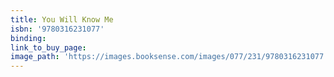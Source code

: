 ```yaml
---
title: You Will Know Me
isbn: '9780316231077'
binding:
link_to_buy_page:
image_path: 'https://images.booksense.com/images/077/231/9780316231077.jpg'
---
```



